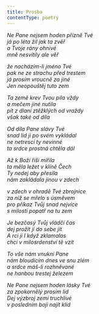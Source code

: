 ```yaml
---
title: Prosba
contentType: poetry
---
```


<section>

_Ne Pane nejsem hoden přízně Tvé  
já po léta žil jak ta zvěř  
a Tvoje rány ohnivé  
mně nesvítily ale věř_

</section>

<section>

_že nacházím-li jméno Tvé  
pak ne ze strachu před trestem  
já prosím vroucně za jiné  
Jen neopouštěj tuto zem_

</section>

<section>

_Ta země krev Tvou pila vždy  
a mečem jiné nutila  
pít z dlaní ztěžklých od vraždy  
však také od díla_

</section>

<section>

_Od díla Pane slávy Tvé  
snad lid ji po svém vykládal  
ne netresci ty nevinné  
ta srdce prostná chtěla dál_

</section>

<section>

_Až k Boží říši mířila  
ta měla ležet v klíně Čech  
Ty nedej aby přesila  
nám zakládala jinou v zdech_

</section>

<section>

_v zdech v ohradě Tvé zbrojnice  
za niž se mřelo s úsměvem  
pro příkaz Tvůj snad nejvíce  
s milostí popatř na tu zem_

</section>

<section>

_Je bezčasý Tvůj vládčí čas  
dej prožít jí do sebe jít  
A rci jí I když zklamalas  
chci v milosrdenství tě vzít_

</section>

<section>

_To vše nám vnukni Pane  
nám bloudícím dnes ve snu zlém  
a srdce máš-li rozhněvané  
ne hanbou trestej železem_

</section>

<section>

_Ne Pane nejsem hoden lásky Tvé  
za zpokornělý prosím lid  
Dej výzbroj zemi truchlivé  
v posledním boji najít klid_

</section>
